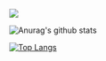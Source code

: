 ![](https://komarev.com/ghpvc/?username=antonkomarev&color=blue	)

![Anurag's github stats](https://github-readme-stats.vercel.app/api?username=antonkomarev&show_icons=true&theme=synthwave)


[![Top Langs](https://github-readme-stats.vercel.app/api/top-langs/?username=anuraghazra&layout=compact)](https://github.com/anuraghazra/github-readme-stats)
